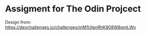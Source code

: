 # Assigment for The Odin Projcect
Design from: https://devchallenges.io/challenges/mM1UIenRhK808W8qmLWv
